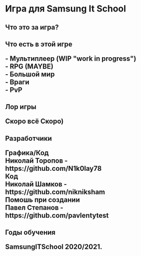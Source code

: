 <h1>Игра для Samsung It School
<h2>Что это за игра?
  <p></p>
<h2>Что есть в этой игре
<p>- Мультиплеер (WIP "work in progress")<br>
- RPG (MAYBE)<br>
- Большой мир<br>
- Враги<br>
- PvP
<h2>Лор игры
<p>Скоро всё Скоро)
<h2>Разработчики
<p>Графика/Код<br>
Николай Торопов - https://github.com/N1k0lay78<br>
Код<br>
Николай Шамков  - https://github.com/nikniksham<br>
Помошь при создании<br>
Павел Степанов  - https://github.com/pavlentytest
<h2>Годы обучения
<p>SamsungITSchool 2020/2021.
